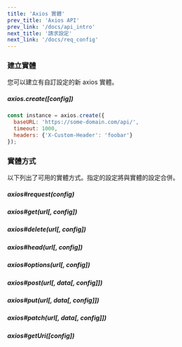 ```yaml
---
title: 'Axios 實體'
prev_title: 'Axios API'
prev_link: '/docs/api_intro'
next_title: '請求設定'
next_link: '/docs/req_config'
---
```


### 建立實體

您可以建立有自訂設定的新 axios 實體。

##### axios.create([config])

```js
const instance = axios.create({
  baseURL: 'https://some-domain.com/api/',
  timeout: 1000,
  headers: {'X-Custom-Header': 'foobar'}
});
```

### 實體方式

以下列出了可用的實體方式。指定的設定將與實體的設定合併。

##### axios#request(config)
##### axios#get(url[, config])
##### axios#delete(url[, config])
##### axios#head(url[, config])
##### axios#options(url[, config])
##### axios#post(url[, data[, config]])
##### axios#put(url[, data[, config]])
##### axios#patch(url[, data[, config]])
##### axios#getUri([config])